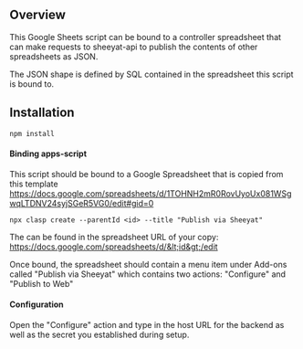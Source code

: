 ## Overview

This Google Sheets script can be bound to a controller spreadsheet that can make requests to sheeyat-api to publish the contents of other spreadsheets as JSON.

The JSON shape is defined by SQL contained in the spreadsheet this script is bound to.

## Installation

`npm install`

#### Binding apps-script

This script should be bound to a Google Spreadsheet that is copied from this template https://docs.google.com/spreadsheets/d/1TOHNH2mR0RovUyoUx081WSgwqLTDNV24syjSGeR5VG0/edit#gid=0

`npx clasp create --parentId <id> --title "Publish via Sheeyat"`

The <id> can be found in the spreadsheet URL of your copy: https://docs.google.com/spreadsheets/d/&lt;id&gt;/edit

Once bound, the spreadsheet should contain a menu item under Add-ons called "Publish via Sheeyat" which contains two actions: "Configure" and "Publish to Web"

#### Configuration

Open the "Configure" action and type in the host URL for the backend as well as the secret you established during setup.
